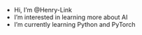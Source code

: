- Hi, I’m @Henry-Link
- I’m interested in learning more about AI
- I’m currently learning Python and PyTorch

